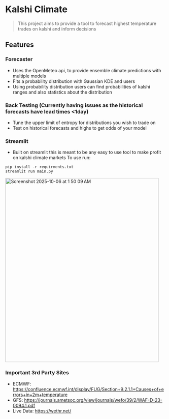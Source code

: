 # Kalshi Climate
> This project aims to provide a tool to forecast highest temperature trades on kalshi and inform decisions

## Features

### Forecaster
- Uses the OpenMeteo api, to provide ensemble climate predictions with multiple models
- Fits a probability distribution with Gaussian KDE and users
- Using probability distribution users can find probabilities of kalshi ranges and also statistics about the distribution

### Back Testing (Currently having issues as the historical forecasts have lead times <1day)
- Tune the upper limit of entropy for distributions you wish to trade on
- Test on historical forecasts and highs to get odds of your model

### Streamlit
- Built on streamlit this is meant to be any easy to use tool to make profit on kalshi climate markets
To use run:
```
pip install -r requirments.txt
streamlit run main.py
```
<img width="483" height="579" alt="Screenshot 2025-10-06 at 1 50 09 AM" src="https://github.com/user-attachments/assets/1143b3b0-6e9b-4212-a01a-490cc8bc3c35" />

### Important 3rd Party Sites
- ECMWF: https://confluence.ecmwf.int/display/FUG/Section+9.2.1.1+Causes+of+errors+in+2m+temperature
- GFS: https://journals.ametsoc.org/view/journals/wefo/39/2/WAF-D-23-0094.1.pdf
- Live Data: https://wethr.net/

